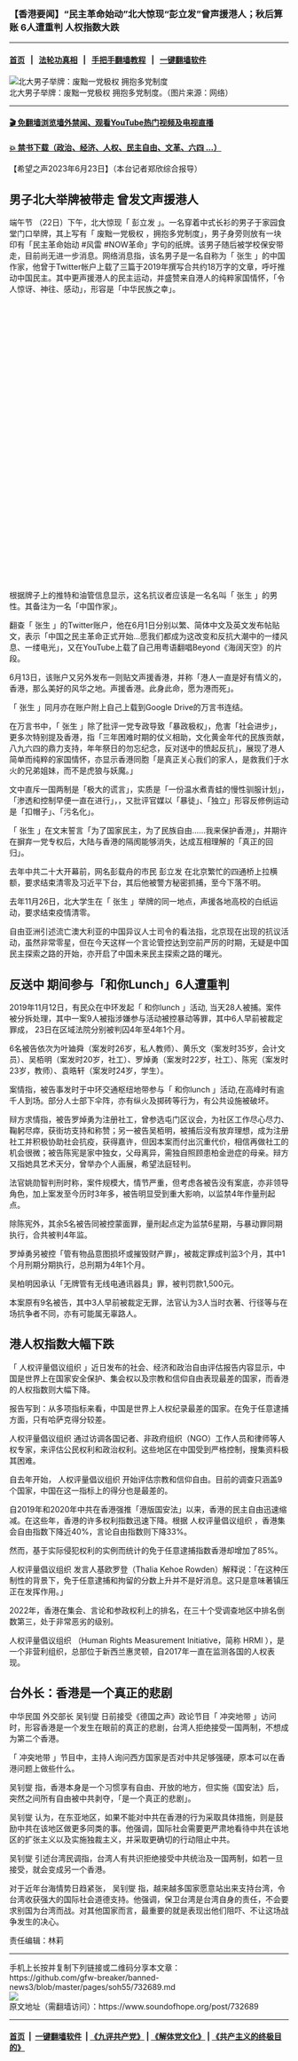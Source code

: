 ### 【香港要闻】“民主革命始动”北大惊现“彭立发”曾声援港人；秋后算账 6人遭重判  人权指数大跌
------------------------

#### [首页](https://github.com/gfw-breaker/banned-news3/blob/master/README.md) &nbsp;&nbsp;|&nbsp;&nbsp; [法轮功真相](https://github.com/begood0513/basic/blob/master/README.md)  &nbsp;&nbsp;|&nbsp;&nbsp; [手把手翻墙教程](https://github.com/gfw-breaker/guides/wiki)  &nbsp;&nbsp;|&nbsp;&nbsp; [一键翻墙软件](https://github.com/gfw-breaker/nogfw/blob/master/README.md)  



<div><img alt="北大男子举牌：废黜一党极权 拥抱多党制度" src="https://img.soundofhope.org/2023-06/111-1687438230095.jpg"/>
<br/><figcaption class="caption">
 北大男子举牌：废黜一党极权 拥抱多党制度。（图片来源：网络）
</figcaption></div><hr/>

#### [ 🎬  免翻墙浏览墙外禁闻、观看YouTube热门视频及电视直播](https://github.com/gfw-breaker/HelloWorld)

#### [ 💥  禁书下载（政治、经济、人权、民主自由、文革、六四 ...）](https://github.com/gfw-breaker/books/blob/master/README.md)

<div><div class="Content__Wrapper sc-1bvya0-0 elmmKw article_body" data-checkusr="" itemprop="articleBody">
 <div id="post_place_1">
 </div>
 <p class="meta-top">
  <span class="meta">
   【希望之声2023年6月23日】（本台记者郑欣综合报导）
  </span>
 </p>
 <h2>
  <strong>
   男子北大举牌被带走 曾发文声援港人
  </strong>
 </h2>
 <p>
  <ok href="/term/5540">
   端午节
  </ok>
  （22日）下午，北大惊现「
  <ok href="/term/795300">
   彭立发
  </ok>
  」。一名穿着中式长衫的男子于家园食堂门口举牌，其上写有「
  <ok href="/term/883394">
   废黜一党极权
  </ok>
  ，拥抱多党制度」，男子身旁则放有一块印有「民主革命始动 #风雷 #NOW革命」字句的纸牌。该男子随后被学校保安带走，目前尚无进一步消息。网络消息指，该名男子是一名自称为「
  <ok href="/term/559493">
   张生
  </ok>
  」的中国作家，他曾于Twitter帐户上载了三篇于2019年撰写合共约18万字的文章，呼吁推动中国民主。其中更声援港人的民主运动，并盛赞来自港人的纯粹家国情怀，「令人惊讶、神往、感动」，形容是「中华民族之幸」。
 </p>
 <div class="soh-embed">
  <div class="soh-embed-inner">
   <div class="iframely-twitter iframely-app iframely-embed" style="max-width: 550px;">
    <div class="iframely-responsive" style="padding-bottom: 100%;">
    </div>
   </div>
  </div>
 </div>
 <p>
  根据牌子上的推特和油管信息显示，这名抗议者应该是一名名叫「
  <ok href="/term/559493">
   张生
  </ok>
  」的男性。其备注为一名「中国作家」。
 </p>
 <p>
  翻查「
  <ok href="/term/559493">
   张生
  </ok>
  」的Twitter账户，他在6月1日分别以繁、简体中文及英文发布帖贴文，表示「中国之民主革命正式开始…愿我们都成为这改变和反抗大潮中的一缕风息、一缕电光」，又在YouTube上载了自己用粤语翻唱Beyond《海阔天空》的片段。
 </p>
 <p>
  6月13日，该账户又另外发布一则贴文声援香港，并称「港人一直是好有情义的，香港，那么美好的风华之地。声援香港。此身此命，愿为港而死」。
 </p>
 <p>
  「
  <ok href="/term/559493">
   张生
  </ok>
  」同月亦在账户附上自己上载到Google Drive的万言书连结。
 </p>
 <p>
  在万言书中，「
  <ok href="/term/559493">
   张生
  </ok>
  」除了批评一党专政导致「暴政极权」，危害「社会进步」，更多次特别提及香港，指「三年困难时期的仗义相助，文化黄金年代的民族贡献，八九六四的鼎力支持，年年祭日的勿忘纪念，反对送中的愤起反抗」，展现了港人简单而纯粹的家国情怀，亦显示香港同胞「是真正关心我们的家人，是救我们于水火的兄弟姐妹，而不是虎狼与妖魔。」
 </p>
 <p>
  文中直斥一国两制是「极大的谎言」，实质是「一份温水煮青蛙的慢性驯服计划」，「渗透和控制早便一直在进行」，，又批评官媒以「暴徒」、「独立」形容反修例运动是「扣帽子」、「污名化」。
 </p>
 <p>
  「
  <ok href="/term/559493">
   张生
  </ok>
  」在文末誓言「为了国家民主，为了民族自由……我来保护香港」，并期许在摒弃一党专权后，大陆与香港的隔阂能够消失，达成互相理解的「真正的回归」。
 </p>
 <p>
  去年中共二十大开幕前，网名彭载舟的市民
  <ok href="/term/795300">
   彭立发
  </ok>
  在北京繁忙的四通桥上拉横额，要求结束清零及习近平下台，其后他被警方秘密抓捕，至今下落不明。
 </p>
 <p>
  去年11月26日，北大学生在「
  <ok href="/term/559493">
   张生
  </ok>
  」举牌的同一地点，声援各地高校的白纸运动，要求结束疫情清零。
 </p>
 <p>
  自由亚洲引述流亡澳大利亚的中国异议人士司令的看法指，北京现在出现的抗议活动，虽然非常零星，但在今天这样一个言论管控达到空前严厉的时期，无疑是中国民主探索之路的开始，亦开启了中国未来民主探索之路的曙光。
 </p>
 <h2>
  <strong>
   <ok href="/term/1010">
    反送中
   </ok>
   期间参与「和你Lunch」6人遭重判
  </strong>
 </h2>
 <p>
  2019年11月12日，有民众在中环发起「
  <ok href="/term/193112">
   和你lunch
  </ok>
  」活动, 当天28人被捕。案件被分拆处理，其中一案9人被指涉嫌参与活动被控暴动等罪，其中6人早前被裁定罪成， 23日在区域法院分别被判囚4年至4年1个月。
 </p>
 <p>
  6名被告依次为叶廸舜（案发时26岁，私人教师）、黄乐文（案发时35岁，会计文员）、吴栢明（案发时20岁，社工）、罗焯勇（案发时22岁，社工）、陈宪（案发时23岁，教师）、袁晧轩（案发时24岁，学生）。
 </p>
 <p>
  案情指，被告事发时于中环交通枢纽地带参与「
  <ok href="/term/193112">
   和你lunch
  </ok>
  」活动,在高峰时有逾千人到场。部分人士部下伞阵，亦有纵火及掷砖等行为，有公共设施被破坏。
 </p>
 <p>
  辩方求情指，被告罗焯勇为注册社工，曾参选屯门区议会，为社区工作尽心尽力、鞠躬尽瘁，获街坊支持和称赞；另一被告吴栢明，被捕后没有放弃理想，成为注册社工并积极协助社会抗疫，获得嘉许，但因本案而付出沉重代价，相信再做社工的机会很微；被告陈宪是家中独女，父母离异，需独自照顾患柏金逊症的母亲。辩方又指她具艺术天分，曾举办个人画展，希望法庭轻判。
 </p>
 <p>
  法官姚勋智判刑时称，案件规模大，情节严重，但考虑各被告没有案底，亦非领导角色，加上案发至今历时3年多，被告明显受到重大影响，以监禁4年作量刑起点。
 </p>
 <p>
  除陈宪外，其余5名被告同被控蒙面罪，量刑起点定为监禁6星期，与暴动罪同期执行，合共被判4年监。
 </p>
 <p>
  罗焯勇另被控「管有物品意图损坏或摧毁财产罪」，被裁定罪成判监3个月，其中1个月刑期分期执行，总刑期为4年1个月。
 </p>
 <p>
  吴柏明因承认「无牌管有无线电通讯器具」罪，被判罚款1,500元。
 </p>
 <p>
  本案原有9名被告，其中3人早前被裁定无罪，法官认为3人当时衣著、行径等与在场抗争者不同，亦有可能属无辜路人。
 </p>
 <h2>
  <strong>
   港人权指数大幅下跌
  </strong>
 </h2>
 <p>
  「
  <ok href="/term/753392">
   人权评量倡议组织
  </ok>
  」近日发布的社会、经济和政治自由评估报告内容显示，中国是世界上在国家安全保护、集会权以及宗教和信仰自由表现最差的国家，而香港的人权指数则大幅下降。
 </p>
 <p>
  报告写到：从多项指标来看，中国是世界上人权纪录最差的国家。在免于任意逮捕方面，只有哈萨克得分较差。
 </p>
 <p>
  <ok href="/term/753392">
   人权评量倡议组织
  </ok>
  通过访调各国记者、非政府组织（NGO）工作人员和律师等人权专家，来评估公民权利和政治权利。这些地区在中国受到严格控制，搜集资料极其困难。
 </p>
 <p>
  自去年开始，
  <ok href="/term/753392">
   人权评量倡议组织
  </ok>
  开始评估宗教和信仰自由。目前的调查只涵盖9个国家，中国在这一指标上的得分也是最差的。
 </p>
 <p>
  自2019年和2020年中共在香港强推「港版国安法」以来，香港的民主自由迅速缩减。在这些年，香港的许多权利指数迅速下降。根据
  <ok href="/term/753392">
   人权评量倡议组织
  </ok>
  ，香港集会自由指数下降近40%，言论自由指数则下降33%。
 </p>
 <p>
  然而，基于实际侵犯权利的实例而统计的免于任意逮捕指数香港却增加了85%。
 </p>
 <p>
  <ok href="/term/753392">
   人权评量倡议组织
  </ok>
  发言人基欧罗登（Thalia Kehoe Rowden）解释说：「在这种压制性的背景下，免于任意逮捕和拘留的分数上升并不是好消息。这只是意味著镇压正在发挥作用。」
 </p>
 <p>
  2022年，香港在集会、言论和参政权利上的排名，在三十个受调查地区中排名倒数第三，处于非常恶劣的级别。
 </p>
 <p>
  <ok href="/term/753392">
   人权评量倡议组织
  </ok>
  （Human Rights Measurement Initiative，简称 HRMI ），是一个非营利组织，总部位于新西兰惠灵顿，自2017年一直在监测各国的人权表现。
 </p>
 <h2>
  <strong>
   台外长：香港是一个真正的悲剧
  </strong>
 </h2>
 <p>
  中华民国
  <ok href="/term/253723">
   外交部长
  </ok>
  <ok href="/term/96819">
   吴钊燮
  </ok>
  日前接受《德国之声》政论节目「
  <ok href="/term/312841">
   冲突地带
  </ok>
  」访问时，形容香港是一个发生在眼前的真正的悲剧，台湾人拒绝接受一国两制，不想成为第二个香港。
 </p>
 <p>
  「
  <ok href="/term/312841">
   冲突地带
  </ok>
  」节目中，主持人询问西方国家是否对中共足够强硬，原本可以在香港问题上做些什么。
 </p>
 <p>
  <ok href="/term/96819">
   吴钊燮
  </ok>
  指，香港本身是一个习惯享有自由、开放的地方，但实施《国安法》后，突然之间所有自由被中共剥夺，「是一个真正的悲剧」。
 </p>
 <p>
  <ok href="/term/96819">
   吴钊燮
  </ok>
  认为，在东亚地区，如果不能对中共在香港的行为采取具体措施，则是鼓励中共在该地区做更多同类的事。他强调，国际社会需要更严肃地看待中共在该地区的扩张主义以及实施独裁主义，并采取更确切的行动阻止中共。
 </p>
 <p>
  <ok href="/term/96819">
   吴钊燮
  </ok>
  引述台湾民调指，台湾人有共识拒绝接受中共统治及一国两制，如若一旦接受，就会变成另一个香港。
 </p>
 <p>
  对于近年台海情势日趋紧张，
  <ok href="/term/96819">
   吴钊燮
  </ok>
  指，越来越多国家愿意站出来支持台湾，令台湾收获强大的国际社会道德支持。他强调，保卫台湾是台湾自身的责任，不会要求别国为台湾而战。对其他国家而言，最重要的就是表现出他们阻吓、不让这场战争发生的决心。
 </p>
 <p class="meta-btm">
  责任编辑：林莉
 </p>
</div>
</div>
<hr/>
手机上长按并复制下列链接或二维码分享本文章：<br/>
https://github.com/gfw-breaker/banned-news3/blob/master/pages/soh55/732689.md <br/>
<a href='https://github.com/gfw-breaker/banned-news3/blob/master/pages/soh55/732689.md'><img src='https://github.com/gfw-breaker/banned-news3/blob/master/pages/soh55/732689.md.png'/></a> <br/>
原文地址（需翻墙访问）：https://www.soundofhope.org/post/732689


------------------------
#### [首页](https://github.com/gfw-breaker/banned-news3/blob/master/README.md) &nbsp;|&nbsp; [一键翻墙软件](https://github.com/gfw-breaker/nogfw/blob/master/README.md) &nbsp;| [《九评共产党》](https://github.com/gfw-breaker/9ping.md/blob/master/README.md#九评之一评共产党是什么) | [《解体党文化》](https://github.com/gfw-breaker/jtdwh.md/blob/master/README.md) | [《共产主义的终极目的》](https://github.com/gfw-breaker/gczydzjmd.md/blob/master/README.md)


<img src='http://gfw-breaker.win/banned-news3/pages/soh55/732689.md' width='0px' height='0px'/>